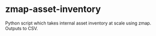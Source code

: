 # zmap-asset-inventory
Python script which takes internal asset inventory at scale using zmap.  Outputs to CSV.
